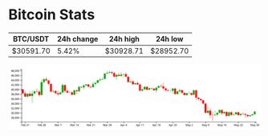 # Bitcoin Stats

BTC/USDT|24h change|24h high|24h low|
|---|---|---|---|
|$30591.70|5.42%|$30928.71|$28952.70|

<img src="./chart.svg">
